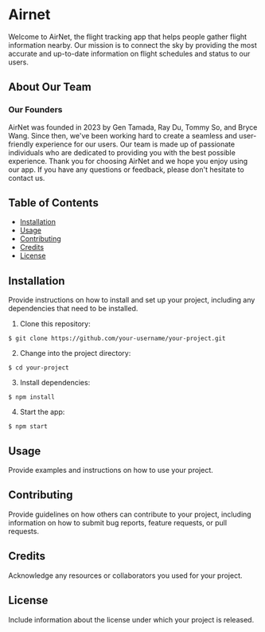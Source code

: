 # Airnet

Welcome to AirNet, the flight tracking app that helps people gather flight information nearby. Our mission is to connect the sky by providing the most accurate and up-to-date information on flight schedules and status to our users.

## About Our Team

### Our Founders

AirNet was founded in 2023 by Gen Tamada, Ray Du, Tommy So, and Bryce Wang. Since then, we've been working hard to create a seamless and user-friendly experience for our users. Our team is made up of passionate individuals who are dedicated to providing you with the best possible experience. Thank you for choosing AirNet and we hope you enjoy using our app. If you have any questions or feedback, please don't hesitate to contact us.

## Table of Contents

- [Installation](#installation)
- [Usage](#usage)
- [Contributing](#contributing)
- [Credits](#credits)
- [License](#license)


## Installation

Provide instructions on how to install and set up your project, including any dependencies that need to be installed.

1. Clone this repository:
```shell
$ git clone https://github.com/your-username/your-project.git
```
2. Change into the project directory:
```shell
$ cd your-project
```
3. Install dependencies:
```shell
$ npm install
```
4. Start the app:
```shell
$ npm start
```

## Usage

Provide examples and instructions on how to use your project.

## Contributing

Provide guidelines on how others can contribute to your project, including information on how to submit bug reports, feature requests, or pull requests.

## Credits

Acknowledge any resources or collaborators you used for your project.

## License

Include information about the license under which your project is released.
